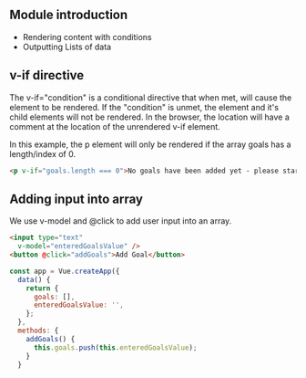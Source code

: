 ## Module introduction
- Rendering content with conditions
- Outputting Lists of data


## v-if directive
The v-if="condition" is a conditional directive that when met, will cause the element to
be rendered. If the "condition" is unmet, the element and it's child elements will not be
rendered. In the browser, the location will have a comment at the location of the
unrendered v-if element.

In this example, the p element will only be rendered if the array goals has a length/index
of 0.
```html
<p v-if="goals.length === 0">No goals have been added yet - please start adding some!</p>
```

## Adding input into array

We use v-model and @click to add user input into an array.
```html
<input type="text"
  v-model="enteredGoalsValue" />
<button @click="addGoals">Add Goal</button>
```
```javascript
const app = Vue.createApp({
  data() {
    return {
      goals: [],
      enteredGoalsValue: '',
    };
  },
  methods: {
    addGoals() {
      this.goals.push(this.enteredGoalsValue);
    }
  }
```


